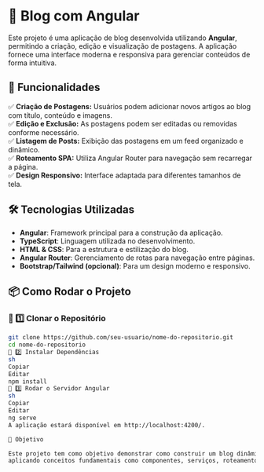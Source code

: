 # 📖 Blog com Angular

Este projeto é uma aplicação de blog desenvolvida utilizando **Angular**, permitindo a criação, edição e visualização de postagens. A aplicação fornece uma interface moderna e responsiva para gerenciar conteúdos de forma intuitiva.

## 🚀 Funcionalidades

✅ **Criação de Postagens:** Usuários podem adicionar novos artigos ao blog com título, conteúdo e imagens.  
✅ **Edição e Exclusão:** As postagens podem ser editadas ou removidas conforme necessário.  
✅ **Listagem de Posts:** Exibição das postagens em um feed organizado e dinâmico.  
✅ **Roteamento SPA:** Utiliza Angular Router para navegação sem recarregar a página.  
✅ **Design Responsivo:** Interface adaptada para diferentes tamanhos de tela.  

## 🛠️ Tecnologias Utilizadas

- **Angular**: Framework principal para a construção da aplicação.  
- **TypeScript**: Linguagem utilizada no desenvolvimento.  
- **HTML & CSS**: Para a estrutura e estilização do blog.  
- **Angular Router**: Gerenciamento de rotas para navegação entre páginas.  
- **Bootstrap/Tailwind (opcional)**: Para um design moderno e responsivo.  

## 📦 Como Rodar o Projeto

### 🔹 1️⃣ Clonar o Repositório
```sh
git clone https://github.com/seu-usuario/nome-do-repositorio.git
cd nome-do-repositorio
🔹 2️⃣ Instalar Dependências
sh
Copiar
Editar
npm install
🔹 3️⃣ Rodar o Servidor Angular
sh
Copiar
Editar
ng serve
A aplicação estará disponível em http://localhost:4200/.

🎯 Objetivo

Este projeto tem como objetivo demonstrar como construir um blog dinâmico utilizando Angular,
aplicando conceitos fundamentais como componentes, serviços, roteamento e integração com APIs.
